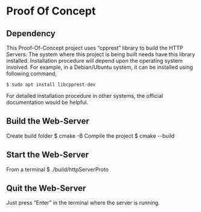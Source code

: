 # Proof Of Concept

## Dependency
This Proof-Of-Concept project uses “cpprest” library to build the HTTP Servers. The system where this project is being built needs have this library installed. Installation procedure will depend upon the operating system involved. For example, in a Debian/Ubuntu system, it can be installed using following command, 

  	$ sudo apt install libcpprest-dev

For detailed installation procedure in other systems, the official documentation would be helpful.
 

## Build the Web-Server
Create build folder	$ cmake -B <build-folder>
Compile the project	$ cmake --build <build-folder>

## Start the Web-Server
From a terminal 	$ ./build/httpServerProto

## Quit the Web-Server
Just press “Enter” in the terminal where the server is running.  	
